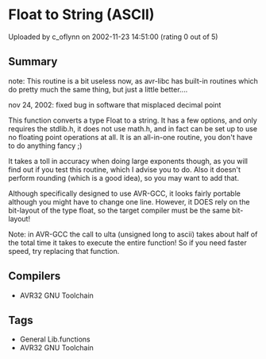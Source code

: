 # Float to String (ASCII)

Uploaded by c_oflynn on 2002-11-23 14:51:00 (rating 0 out of 5)

## Summary

note: This routine is a bit useless now, as avr-libc has built-in routines which do pretty much the same thing, but just a little better....


nov 24, 2002: fixed bug in software that misplaced decimal point


This function converts a type Float to a string. It has a few options, and only requires the stdlib.h, it does not use math.h, and in fact can be set up to use no floating point operations at all. It is an all-in-one routine, you don't have to do anything fancy ;)


It takes a toll in accuracy when doing large exponents though, as you will find out if you test this routine, which I advise you to do. Also it doesn't perform rounding (which is a good idea), so you may want to add that.


Although specifically designed to use AVR-GCC, it looks fairly portable although you might have to change one line. However, it DOES rely on the bit-layout of the type float, so the target compiler must be the same bit-layout!


Note: in AVR-GCC the call to ulta (unsigned long to ascii) takes about half of the total time it takes to execute the entire function! So if you need faster speed, try replacing that function.

## Compilers

- AVR32 GNU Toolchain

## Tags

- General Lib.functions
- AVR32 GNU Toolchain
